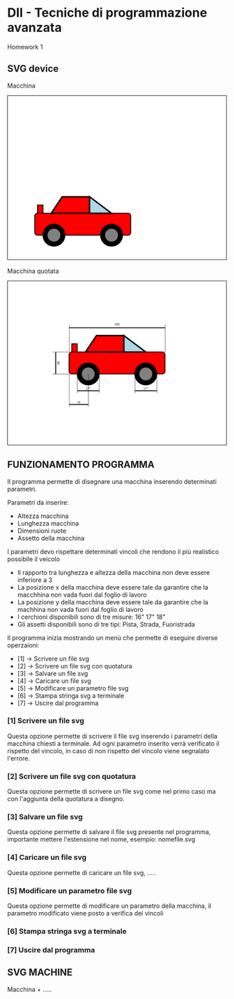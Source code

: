 # DII - Tecniche di programmazione avanzata

Homework 1

## SVG device

Macchina

![](output/macchina.svg)

Macchina quotata

![](output/macchina_quotata.svg)

## FUNZIONAMENTO PROGRAMMA

Il programma permette di disegnare una macchina inserendo determinati parametri.

Parametri da inserire:
- Altezza macchina
- Lunghezza macchina
- Dimensioni ruote
- Assetto della macchina

I parametri devo rispettare determinati vincoli che rendono il più realistico possibile il veicolo

- Il rapporto tra lunghezza e altezza della macchina non deve essere inferiore a 3
- La posizione x della macchina deve essere tale da garantire che la macchhina non vada fuori dal foglio di lavoro
- La posizione y della macchina deve essere tale da garantire che la machhina non vada fuori dal foglio di lavoro
- I cerchioni disponibili sono di tre misure: 16" 17" 18"
- Gli assetti disponibili sono di tre tipi: Pista, Strada, Fuoristrada

Il programma inizia mostrando un menù che permette di eseguire diverse operzaioni:

- [1] -> Scrivere un file svg
- [2] -> Scrivere un file svg con quotatura
- [3] -> Salvare un file svg 
- [4] -> Caricare un file svg
- [5] -> Modificare un parametro file svg
- [6] -> Stampa stringa svg a terminale
- [7] -> Uscire dal programma

### [1] Scrivere un file svg

Questa opzione permette di scrivere il file svg inserendo i parametri della macchina chiesti a terminale. Ad ogni parametro inserito verrà verificato il rispetto del vincolo, in caso di non rispetto del vincolo viene segnalato l'errore.

### [2] Scrivere un file svg con quotatura

Questa opzione permette di scrivere un file svg come nel primo caso ma con l'aggiunta della quotatura a disegno.

### [3] Salvare un file svg

Questa opzione permette di salvare il file svg presente nel programma, importante mettere l'estensione nel nome, esempio: nomefile.svg

### [4] Caricare un file svg

Questa opzione permette di caricare un file svg, .....

### [5] Modificare un parametro file svg

Questa opzione permette di modificare un parametro della macchina, il parametro modificato viene posto a verifica dei vincoli

### [6] Stampa stringa svg a terminale

### [7] Uscire dal programma

## SVG MACHINE

Macchina + .....